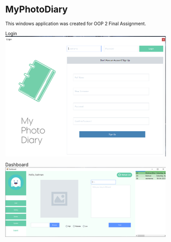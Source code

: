 # MyPhotoDiary

This windows application was created for OOP 2 Final Assignment. 

Login
![alt text](https://github.com/shartazkhan/MyPhotoDiary/blob/master/PhotoDiary2/Image/MPD_login.png)

Dashboard
![alt text](https://github.com/shartazkhan/MyPhotoDiary/blob/master/PhotoDiary2/Image/MPD_Dashboard.png)
